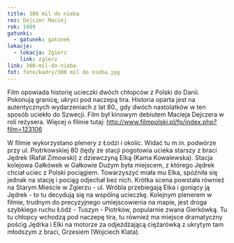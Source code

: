 ```yaml
---
title: 300 mil do nieba
rez: Dejczer Maciej
rok: 1989
gatunki: 
  - gatunek: gatunek
lokacje:
  - lokacja: Zgierz
    link: zgierz
link: 300-mil-do-nieba
fot: foto/kadry/300 mil do nieba.jpg
---
```

Film opowiada historię ucieczki dwóch chłopców z Polski do Danii. Pokonują granicę, ukryci pod naczepą tira. Historia oparta jest na autentycznych wydarzeniach z lat 80., gdy dwóch nastolatków w ten sposób uciekło do Szwecji. Film był kinowym debiutem Macieja Dejczera w roli reżysera. Więcej o filmie tutaj: http://www.filmpolski.pl/fp/index.php?film=123106

W filmie wykorzystano plenery z Łodzi i okolic. Widać tu m.in. podwórze przy ul. Piotrkowskiej 80 (tędy ze stacji pogotowia ucieka starszy z braci Jędrek (Rafał Zimowski) z dziewczyną Elką (Kama Kowalewska). Stacja kolejowa Gałkówek w Gałkowie Dużym była miejscem, z którego Jędrek chciał uciec z Polski pociągiem. Towarzyszyć miała mu Elka, spóźniła się jednak na stację i pociąg odjechał bez nich. Krótka scena powstała również na Starym Mieście w Zgierzu - ul. Wróbla przebiegają Elka i goniący ją Jędrek - to tu decydują się na wspólną ucieczkę.
Kolejnym plenerem w filmie, trudnym do precyzyjnego umiejscowienia na mapie, jest droga szybkiego ruchu Łódź - Tuszyn - Piotrków, popularnie zwana Gierkówką. Tu tu chłopcy wchodzą pod naczepę tira, tu również ma miejsce dramatyczny pościg Jędrka i Elki na motorze za odjeżdżającą ciężarówką z ukrytym tam młodszym z braci, Grzesiem (Wojciech Klata).
